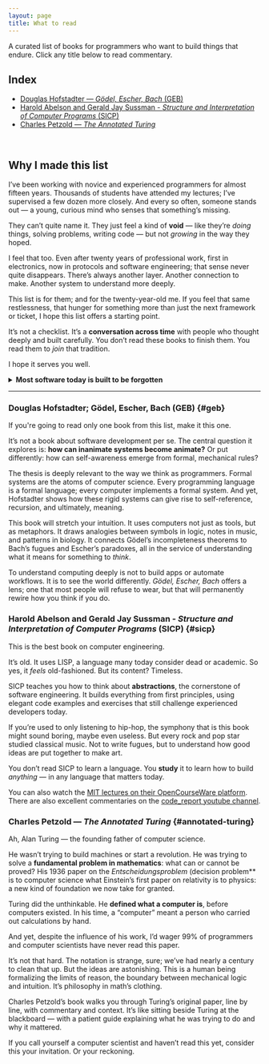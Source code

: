 ```yaml
---
layout: page
title: What to read
---
```


A curated list of books for programmers who want to build things that endure.
Click any title below to read commentary.

## Index

- [Douglas Hofstadter — *Gödel, Escher, Bach* (GEB)](#geb)
- [Harold Abelson and Gerald Jay Sussman - *Structure and Interpretation of Computer Programs* (SICP)](#sicp)
- [Charles Petzold — *The Annotated Turing*](#annotated-turing)

<br>

## Why I made this list

I’ve been working with novice and experienced programmers for almost fifteen years.
Thousands of students have attended my lectures; I’ve supervised a few dozen more closely.
And every so often, someone stands out — a young, curious mind who senses that something’s missing.

They can’t quite name it.
They just feel a kind of **void** — like they’re *doing* things, solving problems, writing code — but not *growing* in the way they hoped.

I feel that too.
Even after twenty years of professional work, first in electronics, now in protocols and software engineering;
that sense never quite disappears.
There’s always another layer.
Another connection to make.
Another system to understand more deeply.

This list is for them; and for the twenty-year-old me.
If you feel that same restlessness, that hunger for something more than just the next framework or ticket, I hope this list offers a starting point.

It’s not a checklist.
It’s a **conversation across time** with people who thought deeply and built carefully.
You don’t read these books to finish them.
You read them to *join* that tradition.

I hope it serves you well.

<details>
<summary><strong>Most software today is built to be forgotten</strong></summary>
<div>

<p>Written in haste, layered with abstractions, then discarded with the next trend.
We build like amnesiacs: few know how the systems beneath them truly work.
Fewer care.
The result is not progress, but erosion masked as innovation.
Like a civilization building towers higher and higher while forgetting how to quarry stone.</p>

<p>Jonathan Blow warned us of this trajectory:
a slow technological decline driven not by catastrophe, but by accumulated ignorance.
As layers pile on, foundations are lost.
One day, the lights will go out—not because no one tried to keep them on, but because no one remembered how.</p>

<p>There is another path.</p>

<p>We can choose to treat software not as a disposable product, but as a form of cultural expression.
A craft whose goal is not speed or scale, but clarity, permanence, and meaning.</p>

<p>This is the path of Emacs, Vim, Unix, and many other libraries and systems built and maintained in C, that old, unsafe, language.
The very language used to build and maintain most of the internet infrastructure.
Systems some call “legacy” which are indeed civilizational infrastructure.
Yeah, JavaScript is just a thin wrapper over decades of C/C++.</p>

<p>They have not survived in spite of their age.
They have survived because they were built to endure.</p>

<p>To walk this path requires more than technical competence.
It requires erudition.</p>

<p>Erudition is not mere knowledge—it is the discipline of memory.
It is the refusal to discard what came before simply because it is old.
It is what separates the craftsman from the technician.
The former builds tools; the latter uses them.</p>

<p>This is not a call for nostalgia.
It is a call for depth.</p>

<p>Edsger Dijkstra argued that software should be beautiful—that clarity and elegance are moral virtues in code.
Richard Stallman, despite his politics, glimpsed something similar: software, if well written and liberated from arbitrary dependencies, becomes free from its creators.
It becomes self-sufficient, a thing that exists on its own terms.</p>

<p>To write such software is not merely engineering.
It is a form of authorship.</p>

<p>And yet, why bother?</p>

<p>Economics can’t fully explain open source.
Eric Raymond got close—yes, incentives matter—but the real motivation is harder to measure.
It’s not just reputation or signaling.
It’s something older, deeper.
The pride of the artisan.
The drive to leave something behind.
The desire to see one's soul reflected in a functioning machine.</p>

<p>We don't need more developers.
We need stewards of tradition.
Programmers who see themselves as participants in a conversation older than their tools.
Programmers who understand that code is not just meant to work, but to last.</p>

<h2>On Education and the Cult of Utility</h2>

<p>Our institutions are not preparing the next generation to build what endures.</p>

<p>Schools are increasingly pressured into “project-based,” “real-world,” “hands-on” pedagogies—buzzwords that too often mean building whatever solves the most immediate problem, then moving on.
This is the educational branch of the same Silicon Valley rot: fail fast, fail often, ship it, forget it.</p>

<p>At the same time, theory-driven programs—those that ground students in algorithms, computation, and systems—are dismissed as outmoded.
Why study SMTP when you can deploy a serverless app in five minutes?
Why implement a shell when you can call one?
Why understand when you can use?</p>

<p>This is a catastrophe disguised as relevance.</p>

<p>Real-world problems aren’t just the ones we face now—they are the ones we’ve already solved.
The wheel, once invented, is worth studying.
But we rarely ask students to reimplement anything that matters.
How many have written a shell?
A CLI email client?
A toy compiler?
A browser?
An operating system?
These are exercises not in nostalgia, but in transmission—how to pass down the thinking behind software that actually lasts.</p>

<p>Instead, we hand students tools as if they were gifts from God.</p>

<p>But God does not maintain software. That’s up to us.</p>

<h2>On AI and the Seduction of Vibe Coding</h2>

<p>The recent obsession with large language models has amplified the very disease we aim to treat.
It is now fashionable to "vibe code"—to prompt a machine, skim the output, and paste until it runs.
It feels like programming.
It looks like productivity.
But it is neither.</p>

<p>Vibe coding is just the latest form of disposable software creation.
It encourages the illusion of mastery while hollowing out the discipline itself.
You are not becoming a better developer by prompting until it compiles.
You are simply becoming a more efficient operator of a glorified autocomplete engine.</p>

<p>There is nothing wrong with using LLMs—when used with intentionality and craft.
For the erudite programmer, these models are like sharpened chef’s knives: tools to accelerate judgment, precision, and depth.
But in unskilled hands, they do not produce better software.
They produce more software.
Worse software.
Cheap, flimsy, mass-produced code—the Chinese plastic of the digital world.</p>

<p>And worst of all:
we are deceiving ourselves.
We confuse activity with learning.
We conflate output with experience.
We mistake convenience for growth.</p>

<p>This is why we read.
Not to memorize syntax, but to train our taste.
Not to chase novelty, but to understand roots.
Not to master tools, but to become worthy of building them.</p>

<p>Let others chase the ephemeral.
We are here to build what endures.</p>

</div>
</details>

---

### Douglas Hofstadter; Gödel, Escher, Bach (GEB) {#geb}
If you're going to read only one book from this list, make it this one.

It’s not a book about software development per se.
The central question it explores is:
**how can inanimate systems become animate?**
Or put differently: how can self-awareness emerge from formal, mechanical rules?

The thesis is deeply relevant to the way we think as programmers.
Formal systems are the atoms of computer science.
Every programming language is a formal language; every computer implements a formal system.
And yet, Hofstadter shows how these rigid systems can give rise to self-reference, recursion, and ultimately, meaning.

This book will stretch your intuition.
It uses computers not just as tools, but as metaphors.
It draws analogies between symbols in logic, notes in music, and patterns in biology.
It connects Gödel’s incompleteness theorems to Bach’s fugues and Escher’s paradoxes, all in the service of understanding what it means for something to *think*.

To understand computing deeply is not to build apps or automate workflows.
It is to see the world differently.
*Gödel, Escher, Bach* offers a lens; one that most people will refuse to wear, but that will permanently rewire how you think if you do.

### Harold Abelson and Gerald Jay Sussman - *Structure and Interpretation of Computer Programs* (SICP) {#sicp}
This is the best book on computer engineering.

It’s old. It uses LISP, a language many today consider dead or academic.
So yes, it *feels* old-fashioned.
But its content?
Timeless.

SICP teaches you how to think about **abstractions**, the cornerstone of software engineering.
It builds everything from first principles, using elegant code examples and exercises that still challenge experienced developers today.

If you’re used to only listening to hip-hop, the symphony that is this book might sound boring, maybe even useless.
But every rock and pop star studied classical music.
Not to write fugues, but to understand how good ideas are put together to make art.

You don’t read SICP to learn a language.
You **study** it to learn how to build *anything* — in any language that matters today.

You can also watch the [MIT lectures on their OpenCourseWare platform](https://ocw.mit.edu/courses/6-001-structure-and-interpretation-of-computer-programs-spring-2005).
There are also excellent commentaries on the [code_report youtube channel](https://youtube.com/playlist?list=PLVFrD1dmDdvdvWFK8brOVNL7bKHpE-9w0&si=I5TNlBWIYFl9nXHo).

### Charles Petzold — *The Annotated Turing* {#annotated-turing}

Ah, Alan Turing — the founding father of computer science.

He wasn’t trying to build machines or start a revolution.
He was trying to solve a **fundamental problem in mathematics**:
what can or cannot be proved?
His 1936 paper on the *Entscheidungsproblem* (decision problem** is to computer science what Einstein’s first paper on relativity is to physics: a new kind of foundation we now take for granted.

Turing did the unthinkable.
He **defined what a computer is**, before computers existed.
In his time, a “computer” meant a person who carried out calculations by hand.

And yet, despite the influence of his work, I’d wager 99% of programmers and computer scientists have never read this paper.

It’s not that hard.
The notation is strange, sure; we’ve had nearly a century to clean that up.
But the ideas are astonishing.
This is a human being formalizing the limits of reason, the boundary between mechanical logic and intuition.
It’s philosophy in math’s clothing.

Charles Petzold’s book walks you through Turing’s original paper, line by line, with commentary and context.
It’s like sitting beside Turing at the blackboard — with a patient guide explaining what he was trying to do and why it mattered.

If you call yourself a computer scientist and haven’t read this yet, consider this your invitation.
Or your reckoning.
